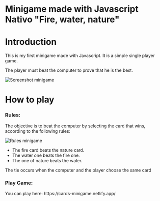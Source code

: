 # Minigame made with Javascript Nativo "Fire, water, nature"

# Introduction
This is my first minigame made with Javascript. It is a simple single player game.


The player must beat the computer to prove that he is the best.

![Screenshot minigame](https://github.com/alexruix/Minigame-con-Javascript__Fire-water-nature/blob/main/img/Screenshot.png)


# How to play
<h3>  Rules: </h3> 
The objective is to beat the computer by selecting the card that wins, according to the following rules:



![Rules minigame](https://github.com/alexruix/Minigame-con-Javascript__Fire-water-nature/blob/main/img/rules.png)

<ul>
<li> The fire card beats the nature card. </li>
<li> The water one beats the fire one. </li>
<li> The one of nature beats the water. </li>
</ul>
The tie occurs when the computer and the player choose the same card



<h3>Play Game:</h3>
You can play here: 
https://cards-minigame.netlify.app/
